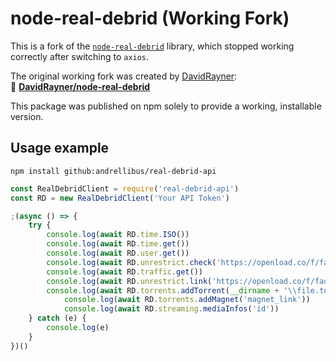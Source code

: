 # node-real-debrid (Working Fork)

This is a fork of the [`node-real-debrid`](https://github.com/atombarel/node-real-debrid) library, which stopped working correctly after switching to `axios`.

The original working fork was created by [DavidRayner](https://github.com/DavidRayner):  
🔗 **[DavidRayner/node-real-debrid](https://github.com/DavidRayner/node-real-debrid)**

This package was published on npm solely to provide a working, installable version.

## Usage example
	npm install github:andrellibus/real-debrid-api
```javascript
const RealDebridClient = require('real-debrid-api')
const RD = new RealDebridClient('Your API Token')

;(async () => {
	try {
		console.log(await RD.time.ISO())
		console.log(await RD.time.get())
		console.log(await RD.user.get())
		console.log(await RD.unrestrict.check('https://openload.co/f/faqKmuLs7ro/Scappa_-_Get_Out_%5BHD%5D_%282017%29_MD_Bluray_1080p.mp4'))
		console.log(await RD.traffic.get())
		console.log(await RD.unrestrict.link('https://openload.co/f/faqKmuLs7ro/Scappa_-_Get_Out_%5BHD%5D_%282017%29_MD_Bluray_1080p.mp4'))
		console.log(await RD.torrents.addTorrent(__dirname + '\\file.torrent'))
        	console.log(await RD.torrents.addMagnet('magnet_link'))
        	console.log(await RD.streaming.mediaInfos('id'))
	} catch (e) {
		console.log(e)
	}
})()
```
